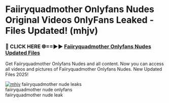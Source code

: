 # Faiiryquadmother Onlyfans Nudes Original Videos 0nlyFans Leaked - Files Updated! (mhjv)

<h3>🔴 CLICK HERE 🌐==►► <a href="https://tinyurl.com/4mcuefdz" rel="nofollow">Faiiryquadmother Onlyfans Nudes Updated Files</a></h3>

Get Faiiryquadmother Onlyfans Nudes and all content. Now you can access all videos and pictures of Faiiryquadmother Onlyfans Nudes. New Updated Files 2025!

[![mhjv](https://i.imgur.com/StAQSOY.gif)](https://tinyurl.com/4mcuefdz)
faiiryquadmother nude leaks<br>
faiiryquadmother nude onlyfans<br>
faiiryquadmother nude leak
